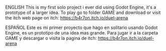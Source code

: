 ENGLISH
This is my first solo project i ever did using Godot Engine, it's a prototype of a larger idea.
To play go to folder GAME and download or visit the itch web page on itch: https://b4r7on.itch.io/duel-arena

ESPAÑOL
Este es mi primer proyecto que hago en solitario usando Godot Engine, es un prototipo de una idea mas grande.
Para jugar ir a la carpeta GAME y descargar o visita la pagina de itch: https://b4r7on.itch.io/duel-arena
